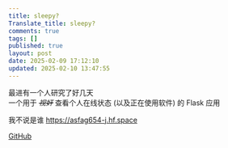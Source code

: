 ```yaml
---
title: sleepy?
Translate_title: sleepy?
comments: true
tags: []
published: true
layout: post
date: 2025-02-09 17:12:10
updated: 2025-02-10 13:47:55
---
```

最进有一个人研究了好几天  
一个用于 ~~*视奸*~~ 查看个人在线状态 (以及正在使用软件) 的 Flask 应用

我不说是谁
https://asfag654-j.hf.space

[GitHub](https://github.com/kmizmal/sleepy)